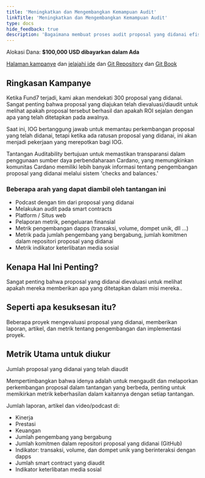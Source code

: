 ```yaml
---
title: 'Meningkatkan dan Mengembangkan Kemampuan Audit'
linkTitle: 'Meningkatkan dan Mengembangkan Kemampuan Audit'
type: docs
hide_feedback: true
description: 'Bagaimana membuat proses audit proposal yang didanai efisien, terdistribusi dan transparan?'
---
```


Alokasi Dana: **$100,000 USD dibayarkan dalam Ada**

[Halaman kampanye](https://cardano.ideascale.com/a/campaign-home/26253) dan [jelajahi ide](https://cardano.ideascale.com/a/ideas/top/campaign-filter/byids/campaigns/26253/stage/unspecified) dan [Git Repository](https://github.com/Catalyst-Challenges/F7-Improve-and-Grow-Auditability) dan [Git Book](https://quality-assurance-dao.gitbook.io/catalyst-fund-7-challenges/fund-7/improve-and-grow-auditability)

## Ringkasan Kampanye

Ketika Fund7 terjadi, kami akan mendekati 300 proposal yang didanai. Sangat penting bahwa proposal yang diajukan telah dievaluasi/diaudit untuk melihat apakah proposal tersebut berhasil dan apakah ROI sejalan dengan apa yang telah ditetapkan pada awalnya.

Saat ini, IOG bertanggung jawab untuk memantau perkembangan proposal yang telah didanai, tetapi ketika ada ratusan proposal yang didanai, ini akan menjadi pekerjaan yang merepotkan bagi IOG.

Tantangan Auditability bertujuan untuk memastikan transparansi dalam penggunaan sumber daya perbendaharaan Cardano, yang memungkinkan komunitas Cardano memiliki lebih banyak informasi tentang pengembangan proposal yang didanai melalui sistem 'checks and balances.'

### **Beberapa arah yang dapat diambil oleh tantangan ini**

- Podcast dengan tim dari proposal yang didanai
- Melakukan audit pada smart contracts
- Platform / Situs web
- Pelaporan metrik, pengeluaran finansial
- Metrik pengembangan dapps (transaksi, volume, dompet unik, dll ...)
- Metrik pada jumlah pengembang yang bergabung, jumlah komitmen dalam repositori proposal yang didanai
- Metrik indikator keterlibatan media sosial

## Kenapa Hal Ini Penting?

Sangat penting bahwa proposal yang didanai dievaluasi untuk melihat apakah mereka memberikan apa yang ditetapkan dalam misi mereka..

## Seperti apa kesuksesan itu?

Beberapa proyek mengevaluasi proposal yang didanai, memberikan laporan, artikel, dan metrik tentang pengembangan dan implementasi proyek.

## Metrik Utama untuk diukur

Jumlah proposal yang didanai yang telah diaudit

Mempertimbangkan bahwa idenya adalah untuk mengaudit dan melaporkan perkembangan proposal dalam tantangan yang berbeda, penting untuk memikirkan metrik keberhasilan dalam kaitannya dengan setiap tantangan.

Jumlah laporan, artikel dan video/podcast di:

- Kinerja
- Prestasi
- Keuangan
- Jumlah pengembang yang bergabung
- Jumlah komitmen dalam repositori proposal yang didanai (GitHub)
- Indikator: transaksi, volume, dan dompet unik yang berinteraksi dengan dapps
- Jumlah smart contract yang diaudit
- Indikator keterlibatan media sosial
